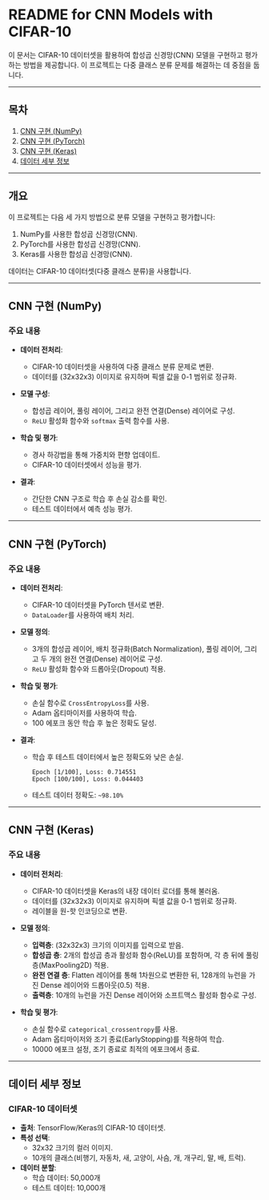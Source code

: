 # README for CNN Models with CIFAR-10

이 문서는 CIFAR-10 데이터셋을 활용하여 합성곱 신경망(CNN) 모델을 구현하고 평가하는 방법을 제공합니다. 이 프로젝트는 다중 클래스 분류 문제를 해결하는 데 중점을 둡니다.

---

## 목차

1. [CNN 구현 (NumPy)](#cnn-구현-numpy)
2. [CNN 구현 (PyTorch)](#cnn-구현-pytorch)
3. [CNN 구현 (Keras)](#cnn-구현-keras)
4. [데이터 세부 정보](#데이터-세부-정보)

---

## 개요

이 프로젝트는 다음 세 가지 방법으로 분류 모델을 구현하고 평가합니다:
1. NumPy를 사용한 합성곱 신경망(CNN).
2. PyTorch를 사용한 합성곱 신경망(CNN).
3. Keras를 사용한 합성곱 신경망(CNN).

데이터는 CIFAR-10 데이터셋(다중 클래스 분류)을 사용합니다.

---

## CNN 구현 (NumPy)

### 주요 내용
- **데이터 전처리**:
  - CIFAR-10 데이터셋을 사용하여 다중 클래스 분류 문제로 변환.
  - 데이터를 (32x32x3) 이미지로 유지하며 픽셀 값을 0-1 범위로 정규화.

- **모델 구성**:
  - 합성곱 레이어, 풀링 레이어, 그리고 완전 연결(Dense) 레이어로 구성.
  - `ReLU` 활성화 함수와 `softmax` 출력 함수를 사용.

- **학습 및 평가**:
  - 경사 하강법을 통해 가중치와 편향 업데이트.
  - CIFAR-10 데이터셋에서 성능을 평가.

- **결과**:
  - 간단한 CNN 구조로 학습 후 손실 감소를 확인.
  - 테스트 데이터에서 예측 성능 평가.

---

## CNN 구현 (PyTorch)

### 주요 내용
- **데이터 전처리**:
  - CIFAR-10 데이터셋을 PyTorch 텐서로 변환.
  - `DataLoader`를 사용하여 배치 처리.

- **모델 정의**:
  - 3개의 합성곱 레이어, 배치 정규화(Batch Normalization), 풀링 레이어, 그리고 두 개의 완전 연결(Dense) 레이어로 구성.
  - `ReLU` 활성화 함수와 드롭아웃(Dropout) 적용.

- **학습 및 평가**:
  - 손실 함수로 `CrossEntropyLoss`를 사용.
  - Adam 옵티마이저를 사용하여 학습.
  - 100 에포크 동안 학습 후 높은 정확도 달성.

- **결과**:
  - 학습 후 테스트 데이터에서 높은 정확도와 낮은 손실.
    ```
    Epoch [1/100], Loss: 0.714551
    Epoch [100/100], Loss: 0.044403
    ```
  - 테스트 데이터 정확도: `~98.10%`

---

## CNN 구현 (Keras)

### 주요 내용
- **데이터 전처리**:
  - CIFAR-10 데이터셋을 Keras의 내장 데이터 로더를 통해 불러옴.
  - 데이터를 (32x32x3) 이미지로 유지하며 픽셀 값을 0-1 범위로 정규화.
  - 레이블을 원-핫 인코딩으로 변환.

- **모델 정의**:
  - **입력층**: (32x32x3) 크기의 이미지를 입력으로 받음.
  - **합성곱 층**: 2개의 합성곱 층과 활성화 함수(ReLU)를 포함하며, 각 층 뒤에 풀링 층(MaxPooling2D) 적용.
  - **완전 연결 층**: Flatten 레이어를 통해 1차원으로 변환한 뒤, 128개의 뉴런을 가진 Dense 레이어와 드롭아웃(0.5) 적용.
  - **출력층**: 10개의 뉴런을 가진 Dense 레이어와 소프트맥스 활성화 함수로 구성.

- **학습 및 평가**:
  - 손실 함수로 `categorical_crossentropy`를 사용.
  - Adam 옵티마이저와 조기 종료(EarlyStopping)를 적용하여 학습.
  - 10000 에포크 설정, 조기 종료로 최적의 에포크에서 종료.

---

## 데이터 세부 정보

### CIFAR-10 데이터셋
- **출처**: TensorFlow/Keras의 CIFAR-10 데이터셋.
- **특성 선택**:
  - 32x32 크기의 컬러 이미지.
  - 10개의 클래스(비행기, 자동차, 새, 고양이, 사슴, 개, 개구리, 말, 배, 트럭).
- **데이터 분할**:
  - 학습 데이터: 50,000개
  - 테스트 데이터: 10,000개

